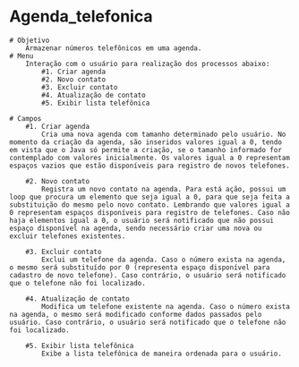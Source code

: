 # Agenda_telefonica
    # Objetivo
        Armazenar números telefônicos em uma agenda.
    # Menu
        Interação com o usuário para realização dos processos abaixo:
            #1. Criar agenda
            #2. Novo contato
            #3. Excluir contato
            #4. Atualização de contato
            #5. Exibir lista telefônica

    # Campos
        #1. Criar agenda
            Cria uma nova agenda com tamanho determinado pelo usuário. No momento da criação da agenda, são inseridos valores igual a 0, tendo em vista que o Java só permite a criação, se o tamanho informado for contemplado com valores inicialmente. Os valores igual a 0 representam espaços vazios que estão disponíveis para registro de novos telefones.

        #2. Novo contato
            Registra um novo contato na agenda. Para está ação, possui um loop que procura um elemento que seja igual a 0, para que seja feita a substituição do mesmo pelo novo contato. Lembrando que valores igual a 0 representam espaços disponíveis para registro de telefones. Caso não haja elementos igual a 0, o usuário será notificado que não possui espaço disponível na agenda, sendo necessário criar uma nova ou excluir telefones existentes.

        #3. Excluir contato
            Exclui um telefone da agenda. Caso o número exista na agenda, o mesmo será substituído por 0 (representa espaço disponível para cadastro de novo telefone). Caso contrário, o usuário será notificado que o telefone não foi localizado.

        #4. Atualização de contato
            Modifica um telefone existente na agenda. Caso o número exista na agenda, o mesmo será modificado conforme dados passados pelo usuário. Caso contrário, o usuário será notificado que o telefone não foi localizado. 

        #5. Exibir lista telefônica
            Exibe a lista telefônica de maneira ordenada para o usuário.
